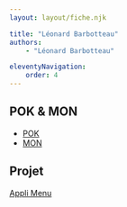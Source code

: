 ```yaml
---
layout: layout/fiche.njk

title: "Léonard Barbotteau"
authors:
    - "Léonard Barbotteau"

eleventyNavigation:
    order: 4
---
```


## POK & MON

* [POK](./pok)
* [MON](./mon)

## Projet

[Appli Menu](../../../projets/2022-2023/Menu)
